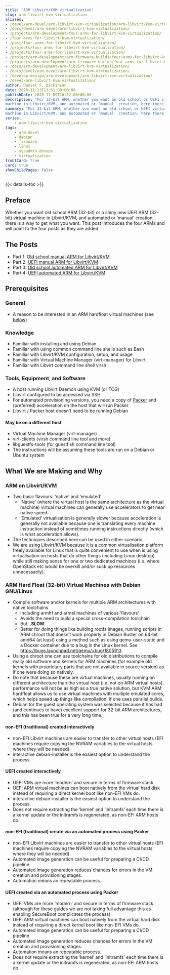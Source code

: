 ```yaml
---
title: "ARM Libvirt/KVM virtualization"
slug: arm-libvirt-kvm-virtualization
aliases:
- /devel/arm-devel/arm-libvirt-kvm-virtualization/arm-libvirt/kvm-virtualization/
- /docs/devel/arm-devel/arm-libvirt-kvm-virtualization/
- /projects/arm-development/four-arms-for-libvirt-kvm-virtualization/
- /four-arms-for-libvirt-kvm-virtualization/
- /post/four-arms-for-libvirt-kvm-virtualization/
- /projects/four-arms-for-libvirt-kvm-virtualization/
- /projects/four-arms-for-libvirt-kvm-virtualization/
- /project/arm-development/arm-firmware-builds/four-arms-for-libvirt-kvm-virtualization/
- /projects/arm-development/arm-firmware-builds/four-arms-for-libvirt-kvm-virtualization/
- /docs/arm-development/arm-libvirt-kvm-virtualization/
- /docs/devel/arm-devel/arm-libvirt-kvm-virtualization/
- /develop-design/arm-development/arm-libvirt-kvm-virtualization/
- /devel/arm-libvirt-kvm-virtualization/
author: Daniel F. Dickinson
date: 2020-11-13T13:51:00+00:00
publishDate: 2020-11-09T16:52:00+00:00
description: "For 32-bit ARM, whether you want an old school or UEFI virtual
machine in Libvirt/KVM, and automated or ‘manual’ creation, here there are docs."
summary: "For 32-bit ARM, whether you want an old school or UEFI virtual
machine in Libvirt/KVM, and automated or ‘manual’ creation, here there are docs."
series:
    - arm-libvirt-kvm-virtualization
tags:
    - arm-devel
    - debian
    - firmware
    - linux
    - sysadmin-devops
    - virtualization
frontCard: true
card: true
showChildPages: false
---
```


{{< details-toc >}}

## Preface

Whether you want old school ARM (32-bit) or a shiny new UEFI ARM (32-bit) virtual
machine in Libvirt/KVM, and automated or ‘manual’ creation, there is a way to
get what you want. This post introduces the four ARMs and will point to the
four posts as they are added.

## The Posts

* Part 1: [Old school manual ARM for Libvirt/KVM](2020-11-09-old-school-manual-arm-for-libvirt-kvm.md)
* Part 2: [UEFI manual ARM for Libvirt/KVM](2020-11-10-uefi-manual-arm-for-libvirt-kvm.md)
* Part 3: [Old school automated ARM for Libvirt/KVM](old-school-automated-arm-for-libvirt/_index.md)
* Part 4: [UEFI automated ARM for Libvirt/KVM](uefi-automated-arm/_index.md)

## Prerequisites

### General

* A reason to be interested in an ARM hardfloat virtual machines (see [below](#arm-hard-float-32-bit-virtual-machines-with-debian-gnulinux))

### Knowledge

* Familiar with installing and using Debian
* Familiar with using common command line shells such as Bash
* Familiar with Libvirt/KVM configuration, setup, and usage
* Familiar with Virtual Machine Manager (virt-manager) for Libvirt
* Familiar with Libvirt command line shell virsh

### Tools, Equipment, and Software

* A host running Libvirt Daemon using KVM (or TCG)
* Libvirt configured to be accessed via SSH
* For automated provisioning versions, you need a copy of [Packer](https://www.packer.io/) and
(preferred) acceleration on the host that will run Packer
* Libvirt / Packer host doesn’t need to be running Debian

#### May be on a different host

* Virtual Machine Manager (virt-manager)
* virt-clients (virsh command line tool and more)
* libguestfs-tools (for guestfish command line tool)
* The instructions will be assuming these tools are run on a Debian or Ubuntu system

## What We are Making and Why

### ARM on Libvirt/KVM

* Two basic flavours: ‘native’ and ‘emulated’
  * ‘Native’ (where the virtual host is the same architecture as the virtual machine)
 virtual machines can generally use accelerators to get near native speed.
  * ‘Emulated’ virtualisation is generally slower because acceleration is generally
 not available because one is translating every machine instruction instead of
 sometimes running instructions directly (which is what acceleration allows).
* The techniques described here can be used in either scenario.
* We are using Libvirt/KVM because it is a common virtualisation platform freely available
for Linux that is quite convenient to use when is using virtualisation on hosts that
do other things (including Linux desktop) while still making sense for one or two
dedicated machines (i.e. where OpenStack etc would be overkill and/or suck up resources
unnecessarily).

### ARM Hard Float (32-bit) Virtual Machines with Debian GNU/Linux

* Compile software and/or kernels for multiple ARM architectures with native toolchains
  * Including armhf and armel machines of various ‘flavours’
  * Avoids the need to build a special cross-compilation toolchain
  * But…**SLOW**
  * Better for doing things like building rootfs images, running scripts in ARM chroot that doesn’t work properly in Debian Buster on 64-bit amd64 (at least) using a method such as using qemu-user-static and a Docker container due to a bug in the Linux kernel. See <https://bugs.launchpad.net/qemu/+bug/1805913>.
* Using a chroot one can use toolchains for old distributions to compile really old software and kernels for ARM machines (for example old kernels with proprietary parts that are not available in source version) as if one were doing so natively.
* Do note that because these are virtual machines, usually running on different architecture than the virtual host (i.e. not on ARM virtual hosts), performance will not be as high as a true native solution, but KVM ARM hardfloat allows us to use virtual machines with multiple emulated cores, which helps speed up things like compilation, if one uses parallel builds.
* Debian for the guest operating system was selected because it has had (and continues to have) excellent support for 32-bit ARM architectures, and this has been true for a very long time.

#### non-EFI (traditional) created interactively

* non-EFI Libvirt machines are easier to transfer to other virtual hosts (EFI
machines require copying the NVRAM variables to the virtual hosts where they
will be needed).
* interactive debian-installer is the easiest option to understand the process.

#### UEFI created interactively

* UEFI VMs are more ‘modern’ and secure in terms of firmware stack
* UEFI ARM virtual machines can boot natively from the virtual hard disk instead
of requiring a direct kernel boot like non-EFI VMs do.
* interactive debian-installer is the easiest option to understand the process.
* Does not require extracting the ‘kernel’ and ‘initramfs’ each time there is a
kernel update or the initramfs is regenerated, as non-EFI ARM hosts do.

#### non-EFI (traditional) create via an automated process using Packer

* non-EFI Libvirt machines are easier to transfer to other virtual hosts (EFI
machines require copying the NVRAM variables to the virtual hosts where they
will be needed).
* Automated image generation can be useful for preparing a CI/CD pipeline
* Automated image generation reduces chances for errors in the VM creation and
provisioning stages.
* Automation means an repeatable process.

#### UEFI created via an automated process using Packer

* UEFI VMs are more ‘modern’ and secure in terms of firmware stack (although for
these guides we are not taking full advantage this as enabling SecureBoot
complicates the process).
* UEFI ARM virtual machines can boot natively from the virtual hard disk instead
of requiring a direct kernel boot like non-EFI VMs do.
* Automated image generation can be useful for preparing a CI/CD pipeline
* Automated image generation reduces chances for errors in the VM creation and
provisioning stages.
* Automation means an repeatable process.
* Does not require extracting the ‘kernel’ and ‘initramfs’ each time there is a
kernel update or the initramfs is regenerated, as non-EFI ARM hosts do.
